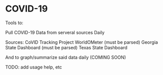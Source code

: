 # COVID-19

Tools to: 

Pull COVID-19 Data from serveral sources Daily

Sources:
CoVID Tracking Project
WorldOMeter (must be parsed)
Georgia State Dashboard (must be parsed)
Texas State Dashboard 

And to graph/summarize said data daily
(COMING SOON)


TODO: add usage help, etc
